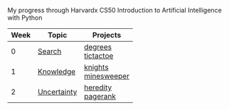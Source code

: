 My progress through Harvardx CS50 Introduction to Artificial Intelligence with Python

| Week  | Topic                 |  Projects                         |
|-------|-----------------------|-----------------------------------|
|   0   | [Search](0.Search/)   |   [degrees](0.Search/degrees/) <br> [tictactoe](0.Search/tictactoe/)    |
|   1   | [Knowledge](1.Knowledge/)   |   [knights](1.Knowledge/knights/) <br> [minesweeper](1.Knowledge/minesweeper/)    |
|   2   | [Uncertainty](2.Uncertainty/)   |   [heredity](2.Uncertainty/heredity/) <br> [pagerank](2.Uncertainty/pagerank/)    |
